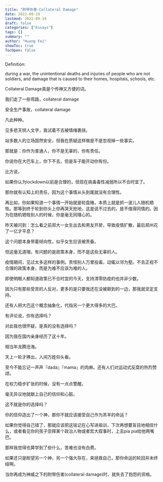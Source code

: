 ```yaml
---
title: "附带伤害-Collateral Damage"
date: 2022-09-19
lastmod: 2022-09-19
draft: false
categories: ["Essays"]
tags: []
summary: ""
author: "Huang Fei"
showToc: true
TocOpen: false
---
```


Definition:

during a war, the unintentional deaths and injuries of people who are not soldiers, and damage that is caused to their homes, hospitals, schools, etc.

Collateral Damage真是个传神又方便的词。

我们走了一些弯路，collateral damage

安全生产事故，collateral damage

凡此种种。

见多悲天悯人文字，我试着不去被情绪裹挟。

站多数人的立场固然安全，但我在质疑这样做是不是忽视掉一些事实。

那就是：你作为普通人，你不是无辜的，你有责任。

你说你在大巴车上，你下不去，但是车子能开动你有份。

比方说，

如果你认为lockdown以前是合理的，但现在病毒毒性减弱所以不合时宜了。

那你就有认知上的责任，因为这个事情从头到尾就没有合理性。

再比如，你如果知道一个事情一开始就是轮盘赌，本质上就是抓一波儿人随机牺牲。那等到终于轮到你头上你再哭天抢地，这是说不过去的，是不值得同情的。因为在随机牺牲别人的时候，你是毫无同理心的。

昨天被问到：怎么看之前郑大一女生出去和男友开房，导致疫情扩散，最后郑州花了一亿才平息？

这个问题本身带着倾向性，似乎女生应该被责备。

但这毫无道理。有问题的是政策本身，而不是这些无辜的人。

疫情期间，见过太多这样的事例。责怪别人万里投毒，动辄以邻为壑。不去正视不合理的政策本身，而是为难不应该为难的人。

即使明眼人都知道政策已不合时宜的今天，支持清零防疫的也并非少数。

因为只有那些受苦的人反对，更多的是只要我还在没被砸到的一边，那我就坚定支持。

还有人把大巴这个概念抽象化，代指另一个更大得多的大巴。

有评论说，你有选择吗？

对此我也很怀疑，是真的没有选择吗？

因为我在国内亲身经历了这十年。

相当年龙腾沧海。

天上一轮才捧出，人间万姓仰头看。

至今不能忘记一声声『dada』『mama』的肉麻。还有人们对运动式反腐的热烈赞颂。

在权力稳步扩张的时候，没有一点点警醒。

毫无异议地就献上自己的信仰和心脏。

这不就是你的选择吗？

你的信仰造出了一个神，那你不就应该接受自己作为羔羊的命运？

如果你觉得自己错了，那就应该把这铭记在心写进祖训，下次再想要盲目地相信什么，或者看见你的孩子崇拜某个政治人物或者宏大叙事时，上去pia pia给他两嘴巴。

那样我觉得也算学到了些什么，苦难也没有白费。

如果还只是盼望另一个神，另一个强大存在，来拯救自己，那你命运的轮回并未终结啊。

当你再成为神威之下的附带伤害(collateral damage)时，就失去了抱怨的资格。